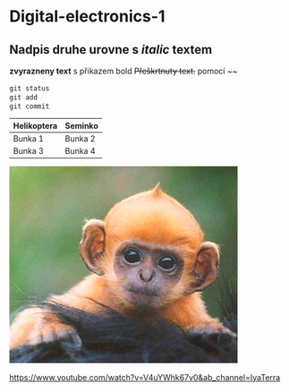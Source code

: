 # Digital-electronics-1

## Nadpis druhe urovne s *italic* textem

__zvyrazneny text__ s přikazem bold
~~Přeškrtnuty text.~~ pomocí ~~


```
git status
git add
git commit
```
Helikoptera | Seminko
------------ | -------------
Bunka 1 | Bunka 2
Bunka 3 | Bunka 4

![Opička](Images/Baby_ginger_monkey.jpg)

https://www.youtube.com/watch?v=V4uYWhk67v0&ab_channel=IyaTerra
